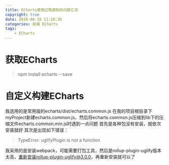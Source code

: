 ```yaml
---
title: ECharts使用过程遇到的问题汇总
copyright: true
date: 2018-08-18 11:18:30
categories: 前端 ECharts
tags: 
    - ECharts
---
```


# 获取ECharts
> npm install echarts --save
<!-- more -->
# 自定义构建ECharts
我选用的是常用版的echarts/dist/echarts.common.js
在我的项目根目录下myProject新建echarts.common.js，然后将echarts.common.js压缩到lib下的压缩文件echarts.common.min.js时遇到一点问题
首先是各种包没有安装，就依次安装就好
其次是出现如下错误：
> TypeError: uglifyPlugin is not a function

我采用的是安装webpack，可能需要打包工具，然后是rollup-plugin-uglify版本太高，重新安装rollup-plugin-uglify@3.0.0，再重新安装就可以了

